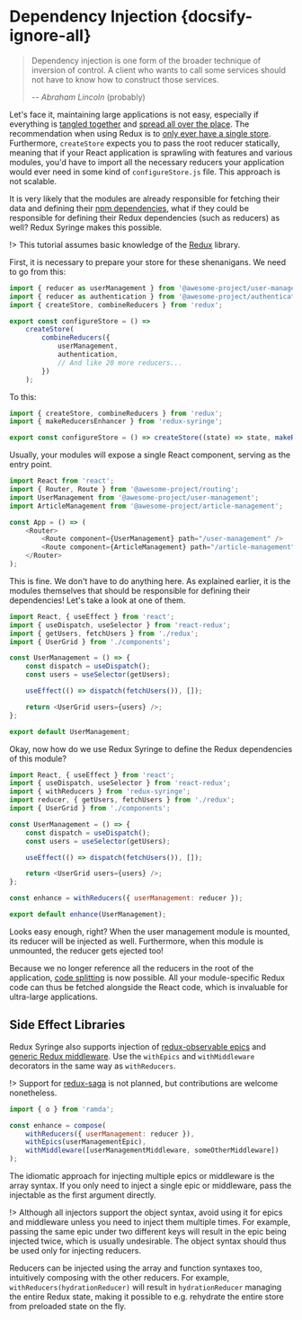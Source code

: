 # Dependency Injection {docsify-ignore-all}

> Dependency injection is one form of the broader technique of inversion of control. A client who wants to call some services should not have to know how to construct those services.
>
> -- <cite>Abraham Lincoln</cite> (probably)

Let's face it, maintaining large applications is not easy, especially if everything is [tangled together](<https://en.wikipedia.org/wiki/Coupling_(computer_programming)>) and [spread all over the place](<https://en.wikipedia.org/wiki/Cohesion_(computer_science)>). The recommendation when using Redux is to [only ever have a single store](https://redux.js.org/faq/store-setup#can-or-should-i-create-multiple-stores-can-i-import-my-store-directly-and-use-it-in-components-myself). Furthermore, `createStore` expects you to pass the root reducer statically, meaning that if your React application is sprawling with features and various modules, you'd have to import all the necessary reducers your application would ever need in some kind of `configureStore.js` file. This approach is not scalable.

It is very likely that the modules are already responsible for fetching their data and defining their [npm dependencies](https://classic.yarnpkg.com/blog/2017/08/02/introducing-workspaces/), what if they could be responsible for defining their Redux dependencies (such as reducers) as well? Redux Syringe makes this possible.

!> This tutorial assumes basic knowledge of the [Redux](https://redux.js.org/) library.

First, it is necessary to prepare your store for these shenanigans. We need to go from this:

```js
import { reducer as userManagement } from '@awesome-project/user-management';
import { reducer as authentication } from '@awesome-project/authentication';
import { createStore, combineReducers } from 'redux';

export const configureStore = () =>
	createStore(
		combineReducers({
			userManagement,
			authentication,
			// And like 20 more reducers...
		})
	);
```

To this:

```js
import { createStore, combineReducers } from 'redux';
import { makeReducersEnhancer } from 'redux-syringe';

export const configureStore = () => createStore((state) => state, makeReducersEnhancer());
```

Usually, your modules will expose a single React component, serving as the entry point.

```js
import React from 'react';
import { Router, Route } from '@awesome-project/routing';
import UserManagement from '@awesome-project/user-management';
import ArticleManagement from '@awesome-project/article-management';

const App = () => (
	<Router>
		<Route component={UserManagement} path="/user-management" />
		<Route component={ArticleManagement} path="/article-management" />
	</Router>
);
```

This is fine. We don't have to do anything here. As explained earlier, it is the modules themselves that should be responsible for defining their dependencies! Let's take a look at one of them.

```js
import React, { useEffect } from 'react';
import { useDispatch, useSelector } from 'react-redux';
import { getUsers, fetchUsers } from './redux';
import { UserGrid } from './components';

const UserManagement = () => {
	const dispatch = useDispatch();
	const users = useSelector(getUsers);

	useEffect(() => dispatch(fetchUsers()), []);

	return <UserGrid users={users} />;
};

export default UserManagement;
```

Okay, now how do we use Redux Syringe to define the Redux dependencies of this module?

```js
import React, { useEffect } from 'react';
import { useDispatch, useSelector } from 'react-redux';
import { withReducers } from 'redux-syringe';
import reducer, { getUsers, fetchUsers } from './redux';
import { UserGrid } from './components';

const UserManagement = () => {
	const dispatch = useDispatch();
	const users = useSelector(getUsers);

	useEffect(() => dispatch(fetchUsers()), []);

	return <UserGrid users={users} />;
};

const enhance = withReducers({ userManagement: reducer });

export default enhance(UserManagement);
```

Looks easy enough, right? When the user management module is mounted, its reducer will be injected as well. Furthermore, when this module is unmounted, the reducer gets ejected too!

Because we no longer reference all the reducers in the root of the application, [code splitting](https://reactjs.org/docs/code-splitting.html) is now possible. All your module-specific Redux code can thus be fetched alongside the React code, which is invaluable for ultra-large applications.

## Side Effect Libraries

Redux Syringe also supports injection of [redux-observable epics](https://redux-observable.js.org/) and [generic Redux middleware](https://redux.js.org/advanced/middleware). Use the `withEpics` and `withMiddleware` decorators in the same way as `withReducers`.

!> Support for [redux-saga](https://redux-saga.js.org/) is not planned, but contributions are welcome nonetheless.

```js
import { o } from 'ramda';

const enhance = compose(
	withReducers({ userManagement: reducer }),
	withEpics(userManagementEpic),
	withMiddleware([userManagementMiddleware, someOtherMiddleware])
);
```

The idiomatic approach for injecting multiple epics or middleware is the array syntax. If you only need to inject a single epic or middleware, pass the injectable as the first argument directly.

!> Although all injectors support the object syntax, avoid using it for epics and middleware unless you need to inject them multiple times. For example, passing the same epic under two different keys will result in the epic being injected twice, which is usually undesirable. The object syntax should thus be used only for injecting reducers.

Reducers can be injected using the array and function syntaxes too, intuitively composing with the other reducers. For example, `withReducers(hydrationReducer)` will result in `hydrationReducer` managing the entire Redux state, making it possible to e.g. rehydrate the entire store from preloaded state on the fly.
